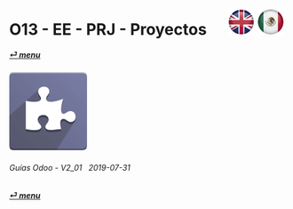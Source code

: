 # O13 - EE - PRJ - Proyectos &nbsp;&nbsp;&nbsp;&nbsp; [![en-uk](/doc/img/en-uk_flag_button_small.png)](/en-uk/o13/ee/prj/en-uk-o13-ee-prj-projects-guides.md) [ ![es-mx](/doc/img/es-mx_flag_button_small.png)](/es-mx/o13/ee/prj/es-mx-o13-ee-prj-projects-guides.md)
#### [_&#x23CE; menu_](/es-mx/o13/ee/es-mx-o13-ee-guides-menu.md)  
### ![prj](/doc/img/project.png)
	
###### Guías Odoo - V2_01 &nbsp; 2019-07-31  
**[_&#x23CE; menu_](/es-mx/o13/ee/es-mx-o13-ee-guides-menu.md)**  
